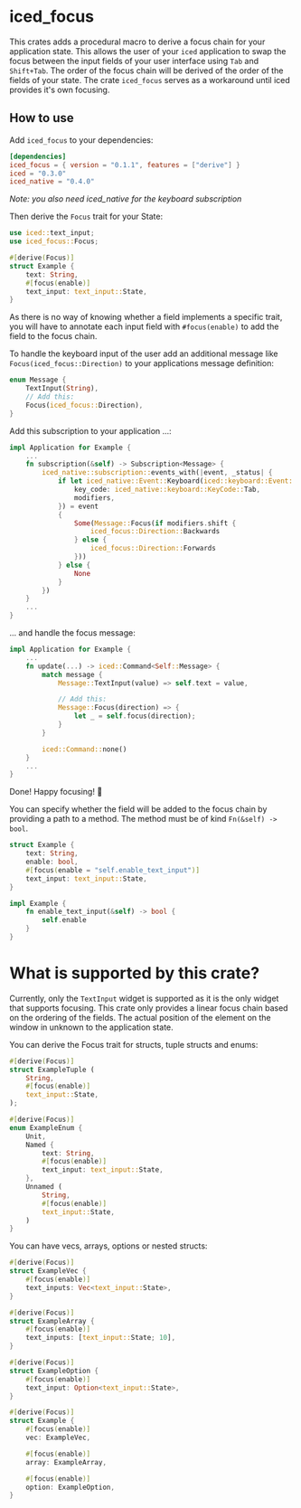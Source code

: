 # iced_focus

This crates adds a procedural macro to derive a focus chain for your application state. This allows the user of your `iced` application to swap the focus between the input fields of your user interface using `Tab` and `Shift+Tab`. The order of the focus chain will be derived of the order of the fields of your state. The crate `iced_focus` serves as a workaround until iced provides it's own focusing.


## How to use

Add `iced_focus` to your dependencies:
```toml
[dependencies]
iced_focus = { version = "0.1.1", features = ["derive"] }
iced = "0.3.0"
iced_native = "0.4.0"
```
_Note: you also need iced_native for the keyboard subscription_


Then derive the `Focus` trait for your State:
```rust
use iced::text_input;
use iced_focus::Focus;

#[derive(Focus)]
struct Example {
    text: String,
    #[focus(enable)]
    text_input: text_input::State,
}
```

As there is no way of knowing whether a field implements a specific trait, you will have to annotate each input field with `#focus(enable)` to add the field to the focus chain.

To handle the keyboard input of the user add an additional message like `Focus(iced_focus::Direction)` to your applications message definition:
```rust
enum Message {
    TextInput(String),
    // Add this:
    Focus(iced_focus::Direction),
}
```

Add this subscription to your application ...:
```rust
impl Application for Example {
    ...
    fn subscription(&self) -> Subscription<Message> {
        iced_native::subscription::events_with(|event, _status| {
            if let iced_native::Event::Keyboard(iced::keyboard::Event::KeyPressed {
                key_code: iced_native::keyboard::KeyCode::Tab,
                modifiers,
            }) = event
            {
                Some(Message::Focus(if modifiers.shift {
                    iced_focus::Direction::Backwards
                } else {
                    iced_focus::Direction::Forwards
                }))
            } else {
                None
            }
        })
    }
    ...
}
```

... and handle the focus message:
```rust
impl Application for Example {
    ...
    fn update(...) -> iced::Command<Self::Message> {
        match message {
            Message::TextInput(value) => self.text = value,

            // Add this:
            Message::Focus(direction) => {
                let _ = self.focus(direction);
            }
        }

        iced::Command::none()
    }
    ...
}
```

Done! Happy focusing! 🙂


You can specify whether the field will be added to the focus chain by providing a path to a method. The method must be of kind `Fn(&self) -> bool`.

```rust
struct Example {
    text: String,
    enable: bool,
    #[focus(enable = "self.enable_text_input")]
    text_input: text_input::State,
}

impl Example {
    fn enable_text_input(&self) -> bool {
        self.enable
    }
}
```

# What is supported by this crate?

Currently, only the `TextInput` widget is supported as it is the only widget that supports focusing. This crate only provides a linear focus chain based on the ordering of the fields. The actual position of the element on the window in unknown to the application state.

You can derive the Focus trait for structs, tuple structs and enums:

```rust
#[derive(Focus)]
struct ExampleTuple (
    String,
    #[focus(enable)]
    text_input::State,
);

#[derive(Focus)]
enum ExampleEnum {
    Unit,
    Named {
        text: String,
        #[focus(enable)]
        text_input: text_input::State,
    },
    Unnamed (
        String,
        #[focus(enable)]
        text_input::State,
    )
}
```

You can have vecs, arrays, options or nested structs:
```rust
#[derive(Focus)]
struct ExampleVec {
    #[focus(enable)]
    text_inputs: Vec<text_input::State>,
}

#[derive(Focus)]
struct ExampleArray {
    #[focus(enable)]
    text_inputs: [text_input::State; 10],
}

#[derive(Focus)]
struct ExampleOption {
    #[focus(enable)]
    text_input: Option<text_input::State>,
}

#[derive(Focus)]
struct Example {
    #[focus(enable)]
    vec: ExampleVec,

    #[focus(enable)]
    array: ExampleArray,

    #[focus(enable)]
    option: ExampleOption,
}
```
